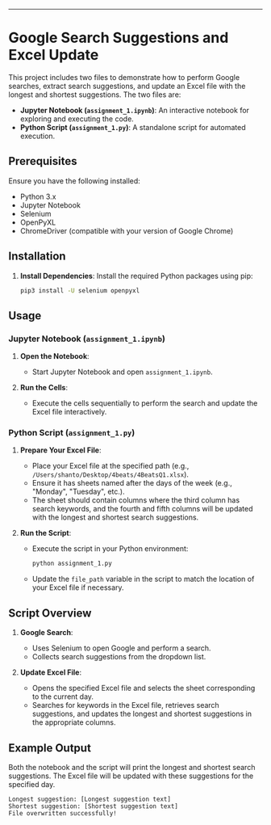 

---

# Google Search Suggestions and Excel Update

This project includes two files to demonstrate how to perform Google searches, extract search suggestions, and update an Excel file with the longest and shortest suggestions. The two files are:

- **Jupyter Notebook (`assignment_1.ipynb`)**: An interactive notebook for exploring and executing the code.
- **Python Script (`assignment_1.py`)**: A standalone script for automated execution.

## Prerequisites

Ensure you have the following installed:

- Python 3.x
- Jupyter Notebook
- Selenium
- OpenPyXL
- ChromeDriver (compatible with your version of Google Chrome)

## Installation

1. **Install Dependencies**:
   Install the required Python packages using pip:

   ```bash
   pip3 install -U selenium openpyxl
   ```

## Usage

### Jupyter Notebook (`assignment_1.ipynb`)

1. **Open the Notebook**:
   - Start Jupyter Notebook and open `assignment_1.ipynb`.

2. **Run the Cells**:
   - Execute the cells sequentially to perform the search and update the Excel file interactively.

### Python Script (`assignment_1.py`)

1. **Prepare Your Excel File**:
   - Place your Excel file at the specified path (e.g., `/Users/shanto/Desktop/4beats/4BeatsQ1.xlsx`).
   - Ensure it has sheets named after the days of the week (e.g., "Monday", "Tuesday", etc.).
   - The sheet should contain columns where the third column has search keywords, and the fourth and fifth columns will be updated with the longest and shortest search suggestions.

2. **Run the Script**:
   - Execute the script in your Python environment:

     ```bash
     python assignment_1.py
     ```

   - Update the `file_path` variable in the script to match the location of your Excel file if necessary.

## Script Overview

1. **Google Search**:
   - Uses Selenium to open Google and perform a search.
   - Collects search suggestions from the dropdown list.

2. **Update Excel File**:
   - Opens the specified Excel file and selects the sheet corresponding to the current day.
   - Searches for keywords in the Excel file, retrieves search suggestions, and updates the longest and shortest suggestions in the appropriate columns.

## Example Output

Both the notebook and the script will print the longest and shortest search suggestions. The Excel file will be updated with these suggestions for the specified day.

```plaintext
Longest suggestion: [Longest suggestion text]
Shortest suggestion: [Shortest suggestion text]
File overwritten successfully!
```


